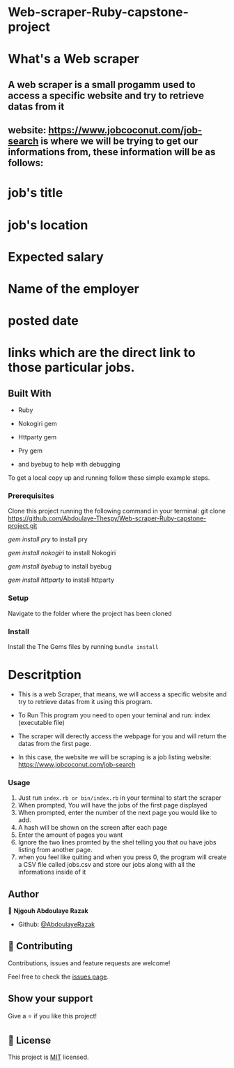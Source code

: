 # Web-scraper-Ruby-capstone-project

# What's a Web scraper

## A web scraper is a small progamm used to access a specific website and try to retrieve datas from it

## website: https://www.jobcoconut.com/job-search is where we will be trying to get our informations from, these information will be as follows: 

# job's title

# job's location

# Expected salary

# Name of the employer

# posted date

# links which are the direct link to those particular jobs.


## Built With

- Ruby

- Nokogiri gem

- Httparty gem

- Pry gem

- and byebug to help with debugging

To get a local copy up and running follow these simple example steps.

### Prerequisites

Clone this project running the following command in your terminal: git clone https://github.com/Abdoulaye-Thespy/Web-scraper-Ruby-capstone-project.git

 *gem install pry* to install pry

 *gem install nokogiri* to install Nokogiri

 *gem install byebug* to install byebug

 *gem install httparty* to install httparty

### Setup

Navigate to the folder where the project has been cloned

### Install

Install the The Gems files by running `bundle install`

# Descritption

- This is a web Scraper, that means, we will access a specific website and try to retrieve datas from it using this program.

- To Run This program you need to open your teminal and run: index (executable file)

- The scraper will derectly access the webpage for you and will return the datas from the first page.

- In this case, the website we will be scraping is a job listing website: https://www.jobcoconut.com/job-search



### Usage

1. Just run `index.rb or bin/index.rb` in your terminal to start the scraper
2. When prompted, You will have the jobs of the first page displayed
3. When prompted, enter the number of the next page you would like to add.
4. A hash will be shown on the screen after each page
5. Enter the amount of pages you want
6. Ignore the two lines promted by the shel telling you that ou have jobs listing from another page.
7. when you feel like quiting and when you press 0, the program will create a CSV file called jobs.csv and store our jobs along with all the informations inside of it


## Author

👤 **Njgouh Abdoulaye Razak**

- Github: [@AbdoulayeRazak](https://github.com/Abdoulaye-Thespy)


## 🤝 Contributing

Contributions, issues and feature requests are welcome!

Feel free to check the [issues page](https://github.com/Abdoulaye-Thespy/Web-scraper-Ruby-capstone-project/issues).

## Show your support

Give a ⭐️ if you like this project!

## 📝 License

This project is [MIT](lic.url) licensed.